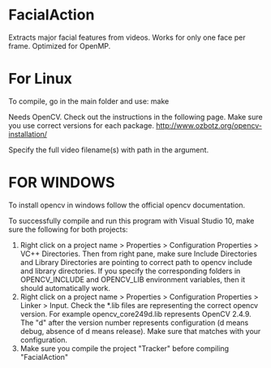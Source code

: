 FacialAction
============
Extracts major facial features from videos. Works for only one face per frame. Optimized for OpenMP. 

For Linux
==========
To compile, go in the main folder and use:
make

Needs OpenCV. Check out the instructions in the following page. Make sure you use correct versions for each package.
http://www.ozbotz.org/opencv-installation/

Specify the full video filename(s) with path in the argument.

FOR WINDOWS
===========
To install opencv in windows follow the official opencv documentation.

To successfully compile and run this program with Visual Studio 10, make sure the following for both projects:

1. Right click on a project name > Properties > Configuration Properties > VC++ Directories. Then from right pane, make sure Include Directories and Library Directories are pointing to correct path to opencv include and library directories. If you specify the corresponding folders in OPENCV_INCLUDE and OPENCV_LIB environment variables, then it should automatically work.
2. Right click on a project name > Properties > Configuration Properties > Linker > Input. Check the *.lib files are representing the correct opencv version. For example opencv_core249d.lib represents OpenCV 2.4.9. The "d" after the version number represents configuration (d means debug, absence of d means release). Make sure that matches with your configuration.
3. Make sure you compile the project "Tracker" before compiling "FacialAction"
